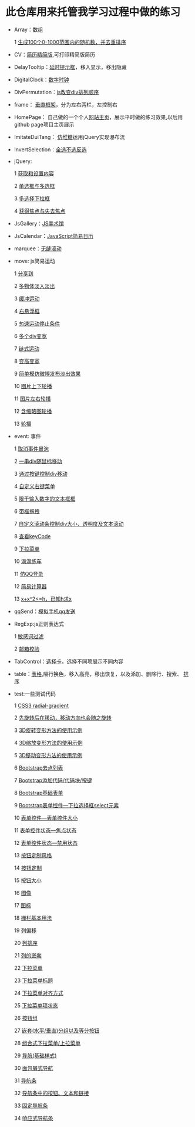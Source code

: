 # 此仓库用来托管我学习过程中做的练习

*   Array：数组

	1 [生成100个0-1000范围内的随机数，并去重排序](http://byalice.github.io/DailyPractice/Array/1.html)

*   CV：[简历精简版](http://byalice.github.io/DailyPractice/CV/index.html),可打印精简版简历

*   DelayTooltip：[延时提示框](http://byalice.github.io/DailyPractice/DelayTooltip/1.html)，移入显示，移出隐藏

*   DigitalClock：[数字时钟](http://byalice.github.io/DailyPractice/DigitalClock/index.html)

*   DivPermutation：[js改变div排列顺序](http://byalice.github.io/DailyPractice/DivPermutation/1.html)

*   frame： [垂直框架](http://byalice.github.io/DailyPractice/frame/index.html)，分为左右两栏，左控制右

*   HomePage： 自己做的一个个人[网站主页](http://senyu.website/)，展示平时做的练习效果,以后用github page项目主页展示

*   ImitateDuiTang： [仿堆糖](http://byalice.github.io/DailyPractice/ImitateDuiTang/index.html)运用jQuery实现瀑布流

*   InvertSelection：[全选不选反选](http://byalice.github.io/DailyPractice/InvertSelection/1.html)

* jQuery: 

	1 [获取和设置内容](http://byalice.github.io/DailyPractice/jQuery/1.html)
	
	2 [单选框与多选框](http://byalice.github.io/DailyPractice/jQuery/2.html)
	
	3 [多选择下拉框](http://byalice.github.io/DailyPractice/jQuery/3.html)
	
	4 [获得焦点与失去焦点](http://byalice.github.io/DailyPractice/jQuery/4.html)
	
	
	

*   JsGallery：[JS美术馆](http://byalice.github.io/DailyPractice/JsGallery/gallery.html)

*   JsCalendar：[JavaScript简易日历](http://byalice.github.io/DailyPractice/JsCalendar/1.html)

*   marquee：[无缝滚动](http://byalice.github.io/DailyPractice/marquee/index.html)

* move: js简易运动

  1 [分享到](http://byalice.github.io/DailyPractice/move/1.html)

  2 [多物体淡入淡出](http://byalice.github.io/DailyPractice/move/2.html)

  3 [缓冲运动](http://byalice.github.io/DailyPractice/move/3.html)

  4 [右悬浮框](http://byalice.github.io/DailyPractice/move/4.html)

  5 [匀速运动停止条件](http://byalice.github.io/DailyPractice/move/5.html)

  6 [多个div变宽](http://byalice.github.io/DailyPractice/move/6.html)

  7 [链式运动](http://byalice.github.io/DailyPractice/move/7.html)

  8 [变高变宽](http://byalice.github.io/DailyPractice/move/8.html)

  9 [简单模仿微博发布淡出效果](http://byalice.github.io/DailyPractice/move/9.html)

  10 [图片上下轮播](http://byalice.github.io/DailyPractice/move/10.html)

  11 [图片左右轮播](http://byalice.github.io/DailyPractice/move/11.html)

  12 [含缩略图轮播](http://byalice.github.io/DailyPractice/move/12.html)
  
  13 [轮播](http://byalice.github.io/DailyPractice/move/13.html)




* event: 事件

	1 [取消事件冒泡](http://byalice.github.io/DailyPractice/event/1.html)

	2 [一串div随鼠标移动](http://byalice.github.io/DailyPractice/event/2.html)

	3 [通过按键控制div移动](http://byalice.github.io/DailyPractice/event/3.html)

	4 [自定义右键菜单](http://byalice.github.io/DailyPractice/event/4.html)

	5 [限于输入数字的文本框框](http://byalice.github.io/DailyPractice/event/5.html)

	6 [带框拖拽](http://byalice.github.io/DailyPractice/event/6.html)

	7 [自定义滚动条控制div大小、透明度及文本滚动](http://byalice.github.io/DailyPractice/event/7.html)

	8 [查看keyCode](http://byalice.github.io/DailyPractice/event/8.html)

	9 [下拉菜单](http://byalice.github.io/DailyPractice/event/9.html)

	10 [滴滴练车](http://byalice.github.io/DailyPractice/event/10.html)

	11 [仿QQ登录](http://byalice.github.io/DailyPractice/event/11.html)

	12 [简易计算器](http://byalice.github.io/DailyPractice/event/12.html)
	
	13 [x+x^2<=h，已知h求x](http://byalice.github.io/DailyPractice/event/13.html)






*   qqSend：[模拟手机qq发送](http://byalice.github.io/DailyPractice/qqSend/1.html)

* RegExp:js正则表达式

	1 [敏感词过滤](http://byalice.github.io/DailyPractice/RegExp/1.html)

	2 [邮箱校验](http://byalice.github.io/DailyPractice/RegExp/2.html)

*   TabControl：[选择卡](http://byalice.github.io/DailyPractice/TabControl/1.html)，选择不同项展示不同内容

*   table：[表格](http://byalice.github.io/DailyPractice/table/1.html),隔行换色，移入高亮，移出恢复，以及添加、删除行、搜索、
[排序](http://byalice.github.io/DailyPractice/table/2.html)

*   test:一些测试代码

	1 [CSS3 radial-gradient](http://byalice.github.io/DailyPractice/test/1.html)
	
	2 [先旋转后在移动，移动方向也会随之旋转](http://byalice.github.io/DailyPractice/test/2.html)
		
	3 [3D旋转变形方法的使用示例](http://byalice.github.io/DailyPractice/test/3.html)
	
	4 [3D缩放变形方法的使用示例](http://byalice.github.io/DailyPractice/test/4.html)
	
	5 [3D移动变形方法的使用示例](http://byalice.github.io/DailyPractice/test/5.html)
	
	6 [Bootstrap去点列表](http://byalice.github.io/DailyPractice/test/6.html)
	
	7 [Bootstrap添加代码/代码块/按键](http://byalice.github.io/DailyPractice/test/7.html)
	
	8 [Bootstrap基础表单](http://byalice.github.io/DailyPractice/test/8.html)
	
	9 [Bootstrap表单控件—下拉选择框select元素](http://byalice.github.io/DailyPractice/test/9.html)
	
	10 [表单控件—表单控件大小](http://byalice.github.io/DailyPractice/test/10.html)
	
	11 [表单控件状态—焦点状态](http://byalice.github.io/DailyPractice/test/11.html)
	
	12 [表单控件状态—禁用状态](http://byalice.github.io/DailyPractice/test/12.html)
	
	13 [按钮定制风格](http://byalice.github.io/DailyPractice/test/13.html)
	
	14 [按钮定制](http://byalice.github.io/DailyPractice/test/14.html)
	
	15 [按钮大小](http://byalice.github.io/DailyPractice/test/15.html)
	
	16 [图像](http://byalice.github.io/DailyPractice/test/16.html)
	
	17 [图标](http://byalice.github.io/DailyPractice/test/17.html)
	
	18 [栅栏基本用法](http://byalice.github.io/DailyPractice/test/18.html)
	
	19 [列偏移](http://byalice.github.io/DailyPractice/test/19.html)
	
	20 [列排序](http://byalice.github.io/DailyPractice/test/20.html)
	
	21 [列的嵌套](http://byalice.github.io/DailyPractice/test/21.html)
	
	22 [下拉菜单](http://byalice.github.io/DailyPractice/test/22.html)
	
	23 [下拉菜单标题](http://byalice.github.io/DailyPractice/test/23.html)
	
	24 [下拉菜单对齐方式](http://byalice.github.io/DailyPractice/test/24.html)
	
	25 [下拉菜单项状态](http://byalice.github.io/DailyPractice/test/25.html)
	
	26 [按钮组](http://byalice.github.io/DailyPractice/test/26.html)
	
	27 [嵌套(水平/垂直)分组以及等分按钮](http://byalice.github.io/DailyPractice/test/27.html)
	
	28 [组合式下拉菜单/上拉菜单](http://byalice.github.io/DailyPractice/test/28.html)
	
	29 [导航(基础样式)](http://byalice.github.io/DailyPractice/test/29.html)
	
	30 [面包屑式导航](http://byalice.github.io/DailyPractice/test/30.html)
	
	31 [导航条](http://byalice.github.io/DailyPractice/test/31.html)
	
	32 [导航条中的按钮、文本和链接](http://byalice.github.io/DailyPractice/test/32.html)
	
	33 [固定导航条](http://byalice.github.io/DailyPractice/test/33.html)
	
	34 [响应式导航条](http://byalice.github.io/DailyPractice/test/34.html)


